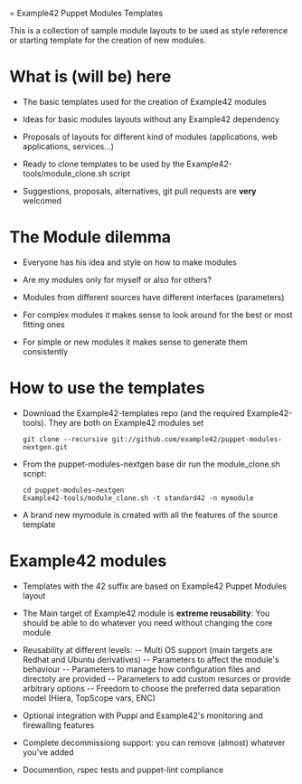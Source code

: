 = Example42 Puppet Modules Templates

This is a collection of sample module layouts to be used as style reference or
starting template for the creation of new modules.

# What is (will be) here

   - The basic templates used for the creation of Example42 modules

   - Ideas for basic modules layouts without any Example42 dependency

   - Proposals of layouts for different kind of modules (applications, web applications, services...)

   - Ready to clone templates to be used by the Example42-tools/module_clone.sh script

   - Suggestions, proposals, alternatives,  git pull requests are **very** welcomed


# The Module dilemma

  - Everyone has his idea and style on how to make modules

  - Are my modules only for myself or also for others?

  - Modules from different sources have different interfaces (parameters)

  - For complex modules it makes sense to look around for the best or most fitting ones

  - For simple or new modules it makes sense to generate them consistently


# How to use the templates

  - Download the Example42-templates repo (and the required Example42-tools).
    They are both on Example42 modules set

        git clone --recursive git://github.com/example42/puppet-modules-nextgen.git

  - From the puppet-modules-nextgen base dir run the module_clone.sh script: 

        cd puppet-modules-nextgen
        Example42-tools/module_clone.sh -t standard42 -n mymodule

  - A brand new mymodule is created with all the features of the source template


# Example42 modules

  - Templates with the 42 suffix are based on Example42 Puppet Modules layout

  - The Main target of Example42 module is **extreme reusability**:
    You should be able to do whatever you need without changing the core module

  - Reusability at different levels:
  -- Multi OS support (main targets are Redhat and Ubuntu derivatives)
  -- Parameters to affect the module's behaviour
  -- Parameters to manage how configuration files and directoty are provided
  -- Parameters to add custom resurces or provide arbitrary options
  -- Freedom to choose the preferred data separation model (Hiera, TopScope vars, ENC)

  - Optional integration with Puppi and Example42's monitoring and firewalling features

  - Complete decommissiong support: you can remove (almost) whatever you've added

  - Documention, rspec tests and puppet-lint compliance
